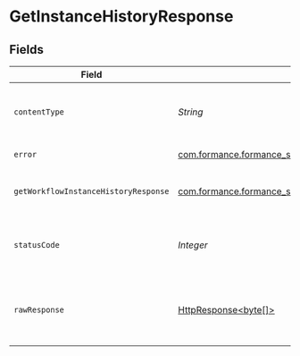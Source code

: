 # GetInstanceHistoryResponse


## Fields

| Field                                                                                                                                   | Type                                                                                                                                    | Required                                                                                                                                | Description                                                                                                                             |
| --------------------------------------------------------------------------------------------------------------------------------------- | --------------------------------------------------------------------------------------------------------------------------------------- | --------------------------------------------------------------------------------------------------------------------------------------- | --------------------------------------------------------------------------------------------------------------------------------------- |
| `contentType`                                                                                                                           | *String*                                                                                                                                | :heavy_check_mark:                                                                                                                      | HTTP response content type for this operation                                                                                           |
| `error`                                                                                                                                 | [com.formance.formance_sdk.models.shared.Error](../../models/shared/Error.md)                                                           | :heavy_minus_sign:                                                                                                                      | General error                                                                                                                           |
| `getWorkflowInstanceHistoryResponse`                                                                                                    | [com.formance.formance_sdk.models.shared.GetWorkflowInstanceHistoryResponse](../../models/shared/GetWorkflowInstanceHistoryResponse.md) | :heavy_minus_sign:                                                                                                                      | The workflow instance history                                                                                                           |
| `statusCode`                                                                                                                            | *Integer*                                                                                                                               | :heavy_check_mark:                                                                                                                      | HTTP response status code for this operation                                                                                            |
| `rawResponse`                                                                                                                           | [HttpResponse<byte[]>](https://docs.oracle.com/en/java/javase/11/docs/api/java.net.http/java/net/http/HttpResponse.html)                | :heavy_minus_sign:                                                                                                                      | Raw HTTP response; suitable for custom response parsing                                                                                 |